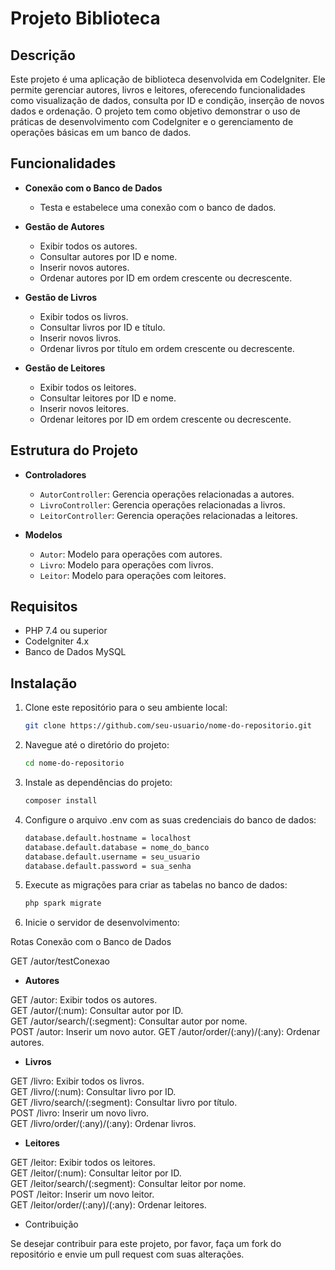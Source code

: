 # Projeto Biblioteca

## Descrição

Este projeto é uma aplicação de biblioteca desenvolvida em CodeIgniter. Ele permite gerenciar autores, livros e leitores, oferecendo funcionalidades como visualização de dados, consulta por ID e condição, inserção de novos dados e ordenação. O projeto tem como objetivo demonstrar o uso de práticas de desenvolvimento com CodeIgniter e o gerenciamento de operações básicas em um banco de dados.

## Funcionalidades

- **Conexão com o Banco de Dados**
  - Testa e estabelece uma conexão com o banco de dados.
  
- **Gestão de Autores**
  - Exibir todos os autores.
  - Consultar autores por ID e nome.
  - Inserir novos autores.
  - Ordenar autores por ID em ordem crescente ou decrescente.
  
- **Gestão de Livros**
  - Exibir todos os livros.
  - Consultar livros por ID e título.
  - Inserir novos livros.
  - Ordenar livros por título em ordem crescente ou decrescente.
  
- **Gestão de Leitores**
  - Exibir todos os leitores.
  - Consultar leitores por ID e nome.
  - Inserir novos leitores.
  - Ordenar leitores por ID em ordem crescente ou decrescente.

## Estrutura do Projeto

- **Controladores**
  - `AutorController`: Gerencia operações relacionadas a autores.
  - `LivroController`: Gerencia operações relacionadas a livros.
  - `LeitorController`: Gerencia operações relacionadas a leitores.

- **Modelos**
  - `Autor`: Modelo para operações com autores.
  - `Livro`: Modelo para operações com livros.
  - `Leitor`: Modelo para operações com leitores.

## Requisitos

- PHP 7.4 ou superior
- CodeIgniter 4.x
- Banco de Dados MySQL

## Instalação

1. Clone este repositório para o seu ambiente local:
   ```bash
   git clone https://github.com/seu-usuario/nome-do-repositorio.git
   
2. Navegue até o diretório do projeto:
   ```bash
   cd nome-do-repositorio
4. Instale as dependências do projeto:
   ```bash
   composer install

6. Configure o arquivo .env com as suas credenciais do banco de dados:
   ```bash
   database.default.hostname = localhost
   database.default.database = nome_do_banco
   database.default.username = seu_usuario
   database.default.password = sua_senha

8. Execute as migrações para criar as tabelas no banco de dados:
   ```bash
   php spark migrate
10. Inicie o servidor de desenvolvimento:

Rotas
Conexão com o Banco de Dados

GET /autor/testConexao

 - **Autores**

GET /autor: Exibir todos os autores.  
GET /autor/(:num): Consultar autor por ID.  
GET /autor/search/(:segment): Consultar autor por nome.  
POST /autor: Inserir um novo autor.
GET /autor/order/(:any)/(:any): Ordenar autores.  

 - **Livros**

GET /livro: Exibir todos os livros.  
GET /livro/(:num): Consultar livro por ID.  
GET /livro/search/(:segment): Consultar livro por título.  
POST /livro: Inserir um novo livro.  
GET /livro/order/(:any)/(:any): Ordenar livros.  

- **Leitores**

GET /leitor: Exibir todos os leitores.  
GET /leitor/(:num): Consultar leitor por ID.  
GET /leitor/search/(:segment): Consultar leitor por nome.  
POST /leitor: Inserir um novo leitor.  
GET /leitor/order/(:any)/(:any): Ordenar leitores.  

 - Contribuição  

Se desejar contribuir para este projeto, por favor, faça um fork do repositório e envie um pull request com suas alterações.

